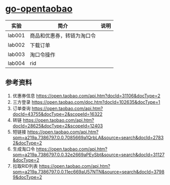 # [go-opentaobao](https://github.com/nilorg/go-opentaobao)

|实验|简介|说明|
|---|---|---|
|lab001|商品和优惠券，转链为淘口令| |
|lab002|下载订单| |
|lab003|淘口令操作| |
|lab004|rid| |

## 参考资料
 1. 优惠券信息
 https://open.taobao.com/api.htm?docId=31106&docType=2
 2. 三方登录
 https://open.taobao.com/doc.htm?docId=102635&docType=1
 3. 订单查询
 https://open.taobao.com/api.htm?docId=43755&docType=2&scopeId=16322
 4. 转链
 https://open.taobao.com/api.htm?docId=28625&docType=2&scopeId=12403
 5. 短链接
 https://open.taobao.com/api.htm?spm=a219a.7386797.0.0.7085669a1QrbLA&source=search&docId=27832&docType=2
 6. 生成淘口令
 https://open.taobao.com/api.htm?spm=a219a.7386797.0.0.32e2669aPEySbt&source=search&docId=31127&docType=2
 7. 拉取RID列表
 https://open.taobao.com/api.htm?spm=a219a.7386797.0.0.11ec669aU57NTN&source=search&docId=37989&docType=2